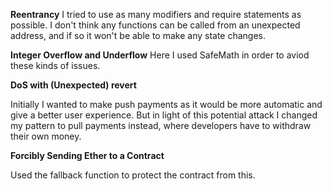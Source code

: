 **Reentrancy**
I tried to use as many modifiers and require statements as possible. I don't think any functions can be called from an unexpected address, and if so it won't be able to make any state changes. 


**Integer Overflow and Underflow**
Here I used SafeMath in order to aviod these kinds of issues. 


**DoS with (Unexpected) revert**

Initially I wanted to make push payments as it would be more automatic and give a better user experience. But in light of this potential attack I changed my pattern to pull payments instead, where developers have to withdraw their own money.


**Forcibly Sending Ether to a Contract**

Used the fallback function to protect the contract from this.
